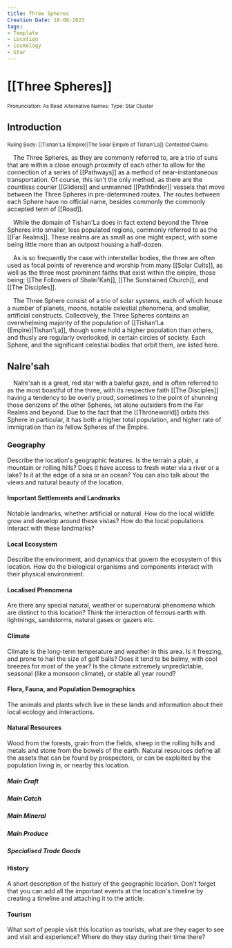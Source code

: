 ```yaml
---
title: Three Spheres
Creation Date: 18-08-2023
tags:
- Template
- Location
- Cosmology
- Star
---
```


# [[Three Spheres]]
<small>Pronunciation: As Read</small>
<small>Alternative Names: </small>
<small>Type: Star Cluster</small>

## Introduction

<small>Ruling Body: [[Tishan'La (Empire)|The Solar Empire of Tishan'La]]</small>
<small>Contested Claims:</small>

&emsp;The Three Spheres, as they are commonly referred to, are a trio of suns that are within a close enough proximity of each other to allow for the connection of a series of [[Pathways]] as a method of near-instantaneous transportation. Of course, this isn't the only method, as there are the countless courier [[Gliders]] and unmanned [[Pathfinder]] vessels that move between the Three Spheres in pre-determined routes. The routes between each Sphere have no official name, besides commonly the commonly accepted term of [[Road]].

&emsp;While the domain of Tishan'La does in fact extend beyond the Three Spheres into smaller, less populated regions, commonly referred to as the [[Far Realms]]. These realms are as small as one might expect, with some being little more than an outpost housing a half-dozen.

&emsp;As is so frequently the case with interstellar bodies, the three are often used as focal points of reverence and worship from many [[Solar Cults]], as well as the three most prominent faiths that exist within the empire, those being; [[The Followers of Shalei'Kah]], [[The Sunstained Church]], and [[The Disciples]].

&emsp;The Three Sphere consist of a trio of solar systems, each of which house a number of planets, moons, notable celestial phenomena, and smaller, artificial constructs. Collectively, the Three Spheres contains an overwhelming majority of the population of [[Tishan'La (Empire)|Tishan'La]], though some hold a higher population than others, and thusly are regularly overlooked, in certain circles of society. Each Sphere, and the significant celestial bodies that orbit them, are listed here.

## Nalre'sah
&emsp;Nalre'sah is a great, red star with a baleful gaze, and is often referred to as the most boastful of the three, with its respective faith [[The Disciples]] having a tendency to be overly proud, sometimes to the point of shunning those denizens of the other Spheres, let alone outsiders from the Far Realms and beyond. Due to the fact that the [[Throneworld]] orbits this Sphere in particular, it has both a higher total population, and higher rate of immigration than its fellow Spheres of the Empire.

### Geography
Describe the location's geographic features. Is the terrain a plain, a mountain or rolling hills? Does it have access to fresh water via a river or a lake? Is it at the edge of a sea or an ocean? You can also talk about the views and natural beauty of the location.

#### Important Settlements and Landmarks
Notable landmarks, whether artificial or natural. How do the local wildlife grow and develop around these vistas? How do the local populations interact with these landmarks?

#### Local Ecosystem
Describe the environment, and dynamics that govern the ecosystem of this location. How do the biological organisms and components interact with their physical environment.

#### Localised Phenomena
Are there any special natural, weather or supernatural phenomena which are distinct to this location? Think the interaction of ferrous earth with lightnings, sandstorms, natural gases or gazers etc.

#### Climate
Climate is the long-term temperature and weather in this area. Is it freezing, and prone to hail the size of golf balls? Does it tend to be balmy, with cool breezes for most of the year? Is the climate extremely unpredictable, seasonal (like a monsoon climate), or stable all year round?

#### Flora, Fauna, and Population Demographics
The animals and plants which live in these lands and information about their local ecology and interactions.

#### Natural Resources
Wood from the forests, grain from the fields, sheep in the rolling hills and metals and stone from the bowels of the earth. Natural resources define all the assets that can be found by prospectors, or can be exploited by the population living in, or nearby this location.

##### Main Craft
##### Main Catch
##### Main Mineral
##### Main Produce
##### Specialised Trade Goods

#### History
A short description of the history of the geographic location. Don't forget that you can add all the important events at the location's timeline by creating a timeline and attaching it to the article.

#### Tourism
What sort of people visit this location as tourists, what are they eager to see and visit and experience? Where do they stay during their time there?
